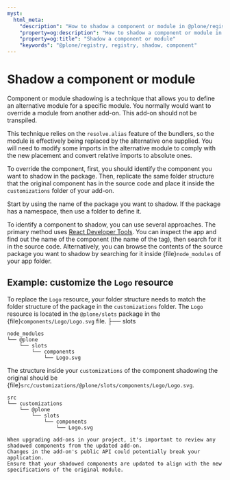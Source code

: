 ```yaml
---
myst:
  html_meta:
    "description": "How to shadow a component or module in @plone/registry"
    "property=og:description": "How to shadow a component or module in @plone/registry"
    "property=og:title": "Shadow a component or module"
    "keywords": "@plone/registry, registry, shadow, component"
---
```


# Shadow a component or module

Component or module shadowing is a technique that allows you to define an alternative module for a specific module.
You normally would want to override a module from another add-on.
This add-on should not be transpiled.

This technique relies on the `resolve.alias` feature of the bundlers, so the module is effectively being replaced by the alternative one supplied.
You will need to modify some imports in the alternative module to comply with the new placement and convert relative imports to absolute ones.

To override the component, first, you should identify the component you want to shadow in the package.
Then, replicate the same folder structure that the original component has in the source code and place it inside the `customizations` folder of your add-on.

Start by using the name of the package you want to shadow.
If the package has a namespace, then use a folder to define it.

To identify a component to shadow, you can use several approaches.
The primary method uses [React Developer Tools](https://chromewebstore.google.com/detail/react-developer-tools/fmkadmapgofadopljbjfkapdkoienihi).
You can inspect the app and find out the name of the component (the name
of the tag), then search for it in the source code.
Alternatively, you can browse the contents of the source package you want to shadow by searching for it inside {file}`node_modules` of your app folder.


## Example: customize the `Logo` resource

To replace the `Logo` resource, your folder structure needs to match the folder structure of the package in the `customizations` folder.
The `Logo` resource is located in the `@plone/slots` package in the {file}`components/Logo/Logo.svg` file.
├── slots

```text
node_modules
└── @plone
    └── slots
        └── components
            └── Logo.svg
```

The structure inside your `customizations` of the component shadowing the original should be {file}`src/customizations/@plone/slots/components/Logo/Logo.svg`.

```text
src
└── customizations
    └── @plone
        └── slots
            └── components
                └── Logo.svg
```

```{warning}
When upgrading add-ons in your project, it's important to review any shadowed components from the updated add-on.
Changes in the add-on's public API could potentially break your application.
Ensure that your shadowed components are updated to align with the new specifications of the original module.
```

